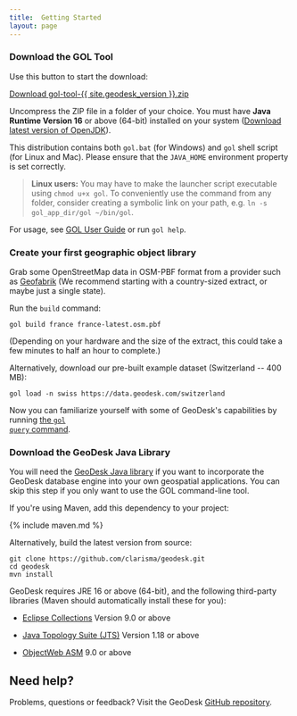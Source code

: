```yaml
---
title:  Getting Started
layout: page
---
```


<div class="text-container" markdown="1">

### Download the GOL Tool

Use this button to start the download:

<p></p>
<p></p>

<div class="button">
    <a href="https://github.com/clarisma/gol-tool/releases/download/{{ site.geodesk_version }}/gol-tool-{{ site.geodesk_version }}.zip">Download gol-tool-{{ site.geodesk_version }}.zip</a>
</div>


Uncompress the ZIP file in a folder of your choice. You must have **Java Runtime Version 16** or above (64-bit) installed on your system ([Download latest version of OpenJDK](https://jdk.java.net/)).

This distribution contains both `gol.bat` (for Windows) and `gol` shell script (for Linux and Mac). Please ensure that the `JAVA_HOME` environment property is set correctly.

> **Linux users:** You may have to make the launcher script executable using `chmod u+x gol`. To conveniently use the command from any folder, consider creating a symbolic link on your path, e.g. `ln -s gol_app_dir/gol ~/bin/gol`.

For usage, see [GOL User Guide](http://docs.geodesk.com/gol) or run `gol help`.

### Create your first geographic object library

Grab some OpenStreetMap data in OSM-PBF format from a provider such as [Geofabrik](http://download.geofabrik.de/) (We recommend starting with a country-sized extract, or maybe just a single state).

Run the `build` command:

```
gol build france france-latest.osm.pbf
```

(Depending on your hardware and the size of the extract, this could take a few minutes to half an hour to complete.)

Alternatively, download our pre-built example dataset (Switzerland -- 400 MB):

```
gol load -n swiss https://data.geodesk.com/switzerland
```

Now you can familiarize yourself with some of GeoDesk's capabilities by running [the <code>gol query</code> command](http://docs.geodesk.com/gol/query).

### Download the GeoDesk Java Library

You will need the [GeoDesk Java library](http://www.github.com/clarisma/geodesk) if you want to incorporate the GeoDesk database engine into your own geospatial applications. You can skip this step if you only want to use the GOL command-line tool. 

If you're using Maven, add this dependency to your project:

{% include maven.md %}

Alternatively, build the latest version from source:

```
git clone https://github.com/clarisma/geodesk.git
cd geodesk
mvn install
```

GeoDesk requires JRE 16 or above (64-bit), and the following third-party libraries (Maven should automatically install these for you):

- [Eclipse Collections](https://github.com/eclipse/eclipse-collections) Version 9.0 or above

- [Java Topology Suite (JTS)](https://github.com/locationtech/jts) Version 1.18 or above

- [ObjectWeb ASM](https://asm.ow2.io/) 9.0 or above 

## Need help?

Problems, questions or feedback? Visit the GeoDesk [GitHub repository](http://www.github.com/clarisma/geodesk).

</div>